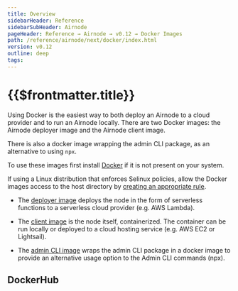 ```yaml
---
title: Overview
sidebarHeader: Reference
sidebarSubHeader: Airnode
pageHeader: Reference → Airnode → v0.12 → Docker Images
path: /reference/airnode/next/docker/index.html
version: v0.12
outline: deep
tags:
---
```


<VersionWarning/>

<PageHeader/>

<SearchHighlight/>

<FlexStartTag/>

# {{$frontmatter.title}}

Using Docker is the easiest way to both deploy an Airnode to a cloud provider
and to run an Airnode locally. There are two Docker images: the Airnode deployer
image and the Airnode client image.

There is also a docker image wrapping the admin CLI package, as an alternative
to using `npx`.

To use these images first install [Docker](https://docs.docker.com/get-docker/)
if it is not present on your system.

If using a Linux distribution that enforces Selinux policies, allow the Docker
images access to the host directory by
[creating an appropriate rule](https://stackoverflow.com/questions/24288616/permission-denied-on-accessing-host-directory-in-docker).

- The [deployer image](/reference/airnode/next/docker/deployer-image.md) deploys
  the node in the form of serverless functions to a serverless cloud provider
  (e.g. AWS Lambda).

- The [client image](/reference/airnode/next/docker/client-image.md) is the node
  itself, containerized. The container can be run locally or deployed to a cloud
  hosting service (e.g. AWS EC2 or Lightsail).

- The [admin CLI image](/reference/airnode/next/docker/admin-cli-image.md) wraps
  the admin CLI package in a docker image to provide an alternative usage option
  to the Admin CLI commands (npx).

## DockerHub

<DockerHubImages/>

<FlexEndTag/>
